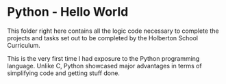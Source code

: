 # Python - Hello World
This folder right here contains all the logic code necessary to complete the projects and tasks set out to be completed by the Holberton School Curriculum.

This is the very first time I had exposure to the Python programming language. Unlike C, Python showcased major advantages in terms of simplifying code and getting stuff done.
